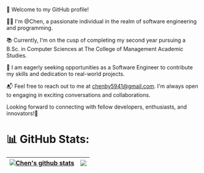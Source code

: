 👋 Welcome to my GitHub profile!

👨‍💻 I'm @Chen, a passionate individual in the realm of software engineering and programming.

📚 Currently, I'm on the cusp of completing my second year pursuing a B.Sc. in Computer Sciences at The College of Management Academic Studies.

💼 I am eagerly seeking opportunities as a Software Engineer to contribute my skills and dedication to real-world projects.

📬 Feel free to reach out to me at chenby5941@gmail.com. I'm always open to engaging in exciting conversations and collaborations.

Looking forward to connecting with fellow developers, enthusiasts, and innovators!🚀

# 📊 GitHub Stats:
| <a href="https://github.com/ChenB-Y/github-readme-stats"><img align="center" src="https://github-readme-stats.vercel.app/api?username=chenB-Y&show_icons=true&hide_border=false&theme=merko" alt="Chen's github stats" /></a> | <a href="https://github.com/ChenB-Y/github-readme-stats"><img align="center" src="https://github-readme-stats.vercel.app/api/top-langs/?username=chenB-Y&layout=compact&theme=merko&hide_border=true&hide=jupyter%20notebook" /></a> |
| ------------- | ------------- |


<!---
ChenHaz/ChenHaz is a ✨ special ✨ repository because its `README.md` (this file) appears on your GitHub profile.
You can click the Preview link to take a look at your changes.
--->
